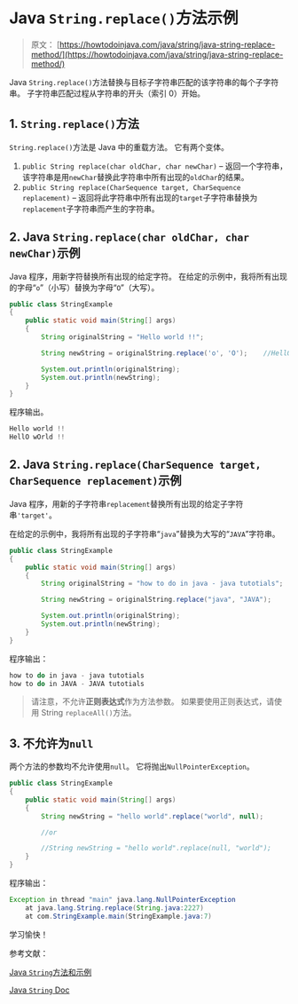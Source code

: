 # Java `String.replace()`方法示例

> 原文： [https://howtodoinjava.com/java/string/java-string-replace-method/](https://howtodoinjava.com/java/string/java-string-replace-method/)

Java `String.replace()`方法替换与目标子字符串匹配的该字符串的每个子字符串。 子字符串匹配过程从字符串的开头（索引 0）开始。

## 1\. `String.replace()`方法

`String.replace()`方法是 Java 中的重载方法。 它有两个变体。

1.  `public String replace(char oldChar, char newChar)` – 返回一个字符串，该字符串是用`newChar`替换此字符串中所有出现的`oldChar`的结果。
2.  `public String replace(CharSequence target, CharSequence replacement)` – 返回将此字符串中所有出现的`target`子字符串替换为`replacement`子字符串而产生的字符串。

## 2\. Java `String.replace(char oldChar, char newChar)`示例

Java 程序，用新字符替换所有出现的给定字符。 在给定的示例中，我将所有出现的字母“`o`”（小写）替换为字母“`O`”（大写）。

```java
public class StringExample 
{
    public static void main(String[] args) 
    {
        String originalString = "Hello world !!";

        String newString = originalString.replace('o', 'O');	//HellO wOrld !!

        System.out.println(originalString);
        System.out.println(newString);
    }
}

```

程序输出。

```java
Hello world !!
HellO wOrld !!

```

## 2\. Java `String.replace(CharSequence target, CharSequence replacement)`示例

Java 程序，用新的子字符串`replacement`替换所有出现的给定子字符串`'target'`。

在给定的示例中，我将所有出现的子字符串“`java`”替换为大写的“`JAVA`”字符串。

```java
public class StringExample 
{
    public static void main(String[] args) 
    {
        String originalString = "how to do in java - java tutotials";

        String newString = originalString.replace("java", "JAVA");

        System.out.println(originalString);
        System.out.println(newString);
    }
}

```

程序输出：

```java
how to do in java - java tutotials
how to do in JAVA - JAVA tutotials

```

> 请注意，不允许**正则表达式**作为方法参数。 如果要使用正则表达式，请使用 String `replaceAll()`方法。

## 3\. 不允许为`null`

两个方法的参数均不允许使用`null`。 它将抛出`NullPointerException`。

```java
public class StringExample 
{
    public static void main(String[] args) 
    {
        String newString = "hello world".replace("world", null);

        //or

        //String newString = "hello world".replace(null, "world");
    }
}

```

程序输出：

```java
Exception in thread "main" java.lang.NullPointerException
	at java.lang.String.replace(String.java:2227)
	at com.StringExample.main(StringExample.java:7)

```

学习愉快！

参考文献：

[Java `String`方法和示例](https://howtodoinjava.com/java-string/)

[Java `String` Doc](https://docs.oracle.com/javase/10/docs/api/java/lang/String.html)